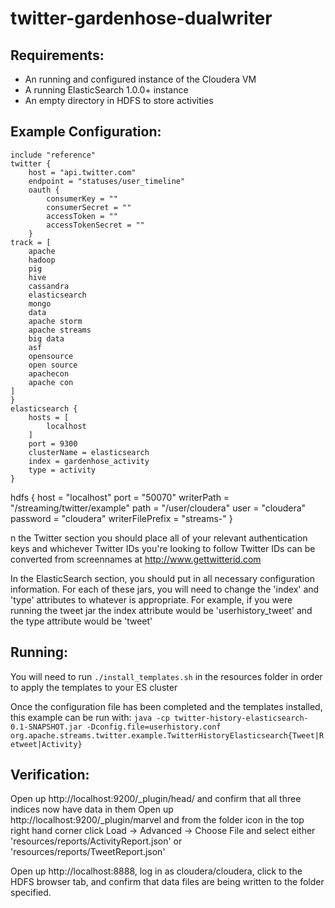 twitter-gardenhose-dualwriter
==============================

Requirements:
-------------
 - An running and configured instance of the Cloudera VM
 - A running ElasticSearch 1.0.0+ instance
 - An empty directory in HDFS to store activities

Example Configuration:
----------------------

    include "reference"
    twitter {
        host = "api.twitter.com"
        endpoint = "statuses/user_timeline"
        oauth {
            consumerKey = ""
            consumerSecret = ""
            accessToken = ""
            accessTokenSecret = ""
        }
	track = [
        apache
        hadoop
        pig
        hive
        cassandra
        elasticsearch
        mongo
        data
        apache storm
        apache streams
        big data
        asf
        opensource
        open source
        apachecon
        apache con
    ]
    }
    elasticsearch {
        hosts = [
            localhost
        ]
        port = 9300
        clusterName = elasticsearch
        index = gardenhose_activity
        type = activity
    }
hdfs {
    host = "localhost"
    port = "50070"
    writerPath = "/streaming/twitter/example"
    path = "/user/cloudera"
    user = "cloudera"
    password = "cloudera"
    writerFilePrefix = "streams-"
}

n the Twitter section you should place all of your relevant authentication keys and whichever Twitter IDs you're looking to follow
Twitter IDs can be converted from screennames at http://www.gettwitterid.com

In the ElasticSearch section, you should put in all necessary configuration information. For each of these jars, you will need
to change the 'index' and 'type' attributes to whatever is appropriate. For example, if you were running the tweet jar the index attribute
would be 'userhistory_tweet' and the type attribute would be 'tweet'

Running:
--------

You will need to run `./install_templates.sh` in the resources folder in order to apply the templates to your ES cluster

Once the configuration file has been completed and the templates installed, this example can be run with:
`java -cp twitter-history-elasticsearch-0.1-SNAPSHOT.jar -Dconfig.file=userhistory.conf org.apache.streams.twitter.example.TwitterHistoryElasticsearch{Tweet|Retweet|Activity}`

Verification:
-------------
Open up http://localhost:9200/_plugin/head/ and confirm that all three indices now have data in them
Open up http://localhost:9200/_plugin/marvel and from the folder icon in the top right hand corner click
    Load -> Advanced -> Choose File and select either 'resources/reports/ActivityReport.json' or 'resources/reports/TweetReport.json'

Open up http://localhost:8888, log in as cloudera/cloudera, click to the HDFS browser tab, and confirm that data files are being written to the folder specified.

 
